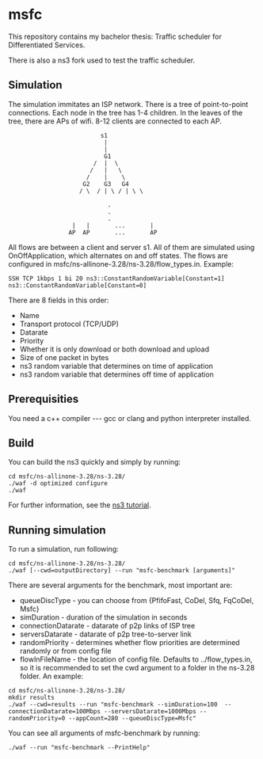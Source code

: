 # msfc
This repository contains my bachelor thesis: Traffic scheduler for Differentiated Services.

There is also a ns3 fork used to test the traffic scheduler.

## Simulation
The simulation immitates an ISP network. There is a tree of point-to-point connections. Each node in the tree has 1-4 children. In the leaves of the tree, there are APs of wifi. 8-12 clients are connected to each AP.
```
                          s1
                           |
                           |
                           G1
                        /  |  \
                       /   |   \
                      /    |    \
                     G2    G3   G4
                    / \  / | \ / | \ \ 
                    
                            .
                            .
                            .
                  |   |       ...       |
                 AP  AP       ...       AP 
```

All flows are between a client and server s1. All of them are simulated using OnOffApplication, which alternates on and off states. The flows are configured in msfc/ns-allinone-3.28/ns-3.28/flow_types.in. Example:
```
SSH TCP 1kbps 1 bi 20 ns3::ConstantRandomVariable[Constant=1] ns3::ConstantRandomVariable[Constant=0]
```
There are 8 fields in this order:
+ Name
+ Transport protocol (TCP/UDP)
+ Datarate
+ Priority
+ Whether it is only download or both download and upload
+ Size of one packet in bytes
+ ns3 random variable that determines on time of application
+ ns3 random variable that determines off time of application

## Prerequisities

You need a c++ compiler --- gcc or clang and python interpreter installed.

## Build

You can build the ns3 quickly and simply by running:
```
cd msfc/ns-allinone-3.28/ns-3.28/
./waf -d optimized configure
./waf
```

For further information, see the [ns3 tutorial](https://www.nsnam.org/docs/tutorial/html/getting-started.html#building-ns3).

## Running simulation

To run a simulation, run following:
```
cd msfc/ns-allinone-3.28/ns-3.28/
./waf [--cwd=outputDirectory] --run "msfc-benchmark [arguments]"
```

There are several arguments for the benchmark, most important are:

- queueDiscType - you can choose from {PfifoFast, CoDel, Sfq, FqCoDel, Msfc}
- simDuration - duration of the simulation in seconds
- connectionDatarate - datarate of p2p links of ISP tree
- serversDatarate - datarate of p2p tree-to-server link
- randomPriority - determines whether flow priorities are determined randomly or from config file
- flowInFileName - the location of config file. Defaults to ../flow_types.in, so it is recommended to set the cwd argument to a folder in the ns-3.28 folder.
An example:
```
cd msfc/ns-allinone-3.28/ns-3.28/
mkdir results
./waf --cwd=results --run "msfc-benchmark --simDuration=100  --connectionDatarate=100Mbps --serversDatarate=1000Mbps --randomPriority=0 --appCount=280 --queueDiscType=Msfc"
```

You can see all arguments of msfc-benchmark by running:
```
./waf --run "msfc-benchmark --PrintHelp"
```
